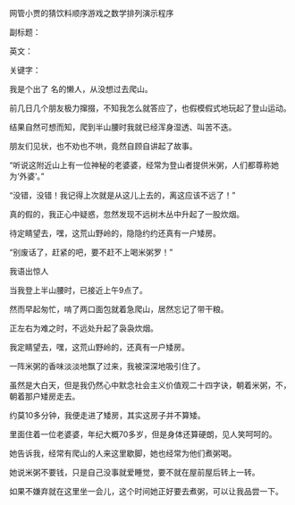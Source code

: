 网管小贾的猜饮料顺序游戏之数学排列演示程序

副标题：

英文：

关键字：





我是个出了 名的懒人，从没想过去爬山。

前几日几个朋友极力撺掇，不知我怎么就答应了，也假模假式地玩起了登山运动。

结果自然可想而知，爬到半山腰时我就已经浑身湿透、叫苦不迭。



朋友们见状，也不劝也不哄，竟然自顾自讲起了故事。

“听说这附近山上有一位神秘的老婆婆，经常为登山者提供米粥，人们都尊称她为‘外婆’。”

“没错，没错！我记得上次就是从这儿上去的，离这应该不远了！”





真的假的，我正心中疑惑，忽然发现不远树木丛中升起了一股炊烟。

待定睛望去，嘿，这荒山野岭的，隐隐约约还真有一户矮房。

“别废话了，赶紧的吧，要不赶不上喝米粥罗！”



我语出惊人



当我登上半山腰时，已接近上午9点了。

然而早起匆忙，啃了两口面包就着急爬山，居然忘记了带干粮。

正左右为难之时，不远处升起了袅袅炊烟。

我定睛望去，嘿，这荒山野岭的，还真有一户矮房。



一阵米粥的香味淡淡地飘了过来，我被深深地吸引住了。

虽然是大白天，但是我仍然心中默念社会主义价值观二十四字诀，朝着米粥，不，朝着那户矮房走去。

约莫10多分钟，我便走进了矮房，其实这房子并不算矮。

里面住着一位老婆婆，年纪大概70多岁，但是身体还算硬朗，见人笑呵呵的。

她告诉我，经常有爬山的人来这里歇脚，她也经常为他们煮粥喝。

她说米粥不要钱，只是自己没事就爱睡觉，要不就在屋前屋后转上一转。

如果不嫌弃就在这里坐一会儿，这个时间她正好要去煮粥，可以让我品尝一下。
